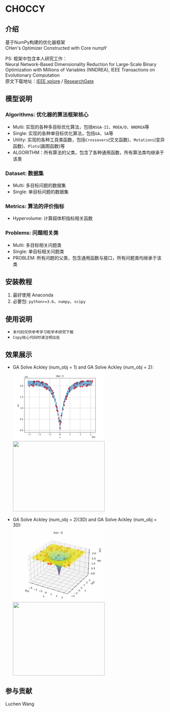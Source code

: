 # CHOCCY

## 介绍
基于NumPy构建的优化器框架<br>
CHen's Optimizer Constructed with Core numpY

PS: 框架中包含本人研究工作：<br>
Neural Network-Based Dimensionality Reduction for Large-Scale Binary Optimization with Millions of Variables (NNDREA), IEEE Transactions on Evolutionary Computation <br>
原文下载地址：[IEEE xplore](https://ieeexplore.ieee.org/abstract/document/10530207) / [ResearchGate](https://www.researchgate.net/publication/380393707_Neural_Network-Based_Dimensionality_Reduction_for_Large-Scale_Binary_Optimization_with_Millions_of_Variables#:~:text=In%20this%20paper,%20we%20propose%20a%20dimensionality%20reduction%20method%20to)

## 模型说明
### Algorithms: 优化器的算法框架核心

- Multi: 实现的各种多目标优化算法，包括`NSGA-II`、`MOEA/D`、`NNDREA`等
- Single: 实现的各种单目标优化算法，包括`GA`、`SA`等
- Utility: 实现的各种工具类函数，包括`Crossovers`(交叉函数)、`Mutations`(变异函数)、`Plots`(画图函数)等
- ALGORITHM：所有算法的父类，包含了各种通用函数，所有算法类均继承于该类

### Dataset: 数据集

- Multi: 多目标问题的数据集
- Single: 单目标问题的数据集

### Metrics: 算法的评价指标

- Hypervolume: 计算超体积指标相关函数

### Problems: 问题相关类

- Multi: 多目标相关问题类
- Single: 单目标相关问题类
- PROBLEM: 所有问题的父类，包含通用函数与接口，所有问题类均继承于该类

## 安装教程

1.  最好使用 Anaconda 
2. 必要包: `python>=3.6`、`numpy`、`scipy`

## 使用说明

- `本代码仅供参考学习和学术研究下载`
- `Copy核心代码时请注明出处`

## 效果展示

- GA Solve Ackley (num_obj = 1) and GA Solve Ackley (num_obj = 2): <br>
<img src="Results/Ackley1.gif" width="288" height="220"/> <img src="Results/Ackley2.gif" width="288" height="220"/><br/>

- GA Solve Ackley (num_obj = 2)(3D) and GA Solve Ackley (num_obj = 30): <br>
<img src="Results/Ackley3.gif" width="288" height="230"/> <img src="Results/Ackley2.gif" width="288" height="230"/><br/>
## 参与贡献

Luchen Wang



